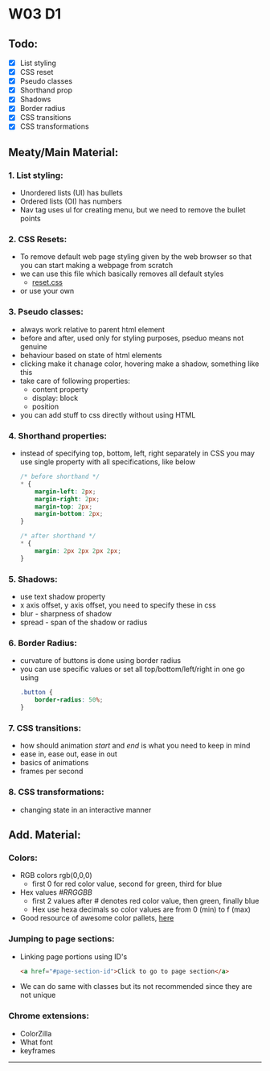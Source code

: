 # W03 D1

## Todo:
- [x] List styling
- [x] CSS reset 
- [x] Pseudo classes
- [x] Shorthand prop
- [x] Shadows
- [x] Border radius
- [x] CSS transitions
- [x] CSS transformations

## Meaty/Main Material:
###  1. List styling:
- Unordered lists (Ul) has bullets
- Ordered lists (Ol) has numbers
- Nav tag uses ul for creating menu, but we need to remove the bullet points

### 2. CSS Resets:
- To remove default web page styling given by the web browser so that you can start making a webpage from scratch
- we can use this file which basically removes all default styles
    - [reset.css](https://gist.github.com/DavidWells/18e73022e723037a50d6)
- or use your own

### 3. Pseudo classes: 
- always work relative to parent html element
- before and after, used only for styling purposes, pseduo means not genuine
- behaviour based on state of html elements
- clicking make it chanage color, hovering make a shadow, something like this
- take care of following properties:
    - content property
    - display: block
    - position
- you can add stuff to css directly without using HTML

### 4. Shorthand properties:
- instead of specifying top, bottom, left, right separately in CSS you may use single property with all specifications, like below
    ```css
    /* before shorthand */
    * {
        margin-left: 2px;
        margin-right: 2px;
        margin-top: 2px;
        margin-bottom: 2px;
    }

    /* after shorthand */
    * {
        margin: 2px 2px 2px 2px;
    }
    ```
### 5. Shadows:
- use text shadow property
- x axis offset, y axis offset, you need to specify these in css
- blur - sharpness of shadow
- spread - span of the shadow or radius 

### 6. Border Radius:
- curvature of buttons is done using border radius
- you can use specific values or set all top/bottom/left/right in one go using 
    ```css
    .button {
        border-radius: 50%;
    }
    ```

### 7. CSS transitions:
- how should animation *start* and *end* is what you need to keep in mind
- ease in, ease out, ease in out 
- basics of animations
- frames per second

### 8. CSS transformations:
- changing state in an interactive manner

## Add. Material:

### Colors:
- RGB colors rgb(0,0,0)
    - first 0 for red color value, second for green, third for blue
- Hex values *#RRGGBB*
    - first 2 values after # denotes red color value, then green, finally blue
    - Hex use hexa decimals so color values are from 0 (min) to f (max)
- Good resource of awesome color pallets, [here](flatuicolors.com)

### Jumping to page sections:
- Linking page portions using ID's 
    ```html
    <a href="#page-section-id">Click to go to page section</a>
    ```
- We can do same with classes but its not recommended since they are not unique

### Chrome extensions:
- ColorZilla
- What font
- keyframes

---